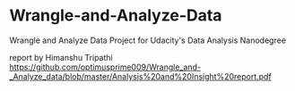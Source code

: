 # Wrangle-and-Analyze-Data
Wrangle and Analyze Data Project for Udacity's Data Analysis Nanodegree

report by Himanshu Tripathi
https://github.com/optimusprime009/Wrangle_and-_Analyze_data/blob/master/Analysis%20and%20Insight%20report.pdf

